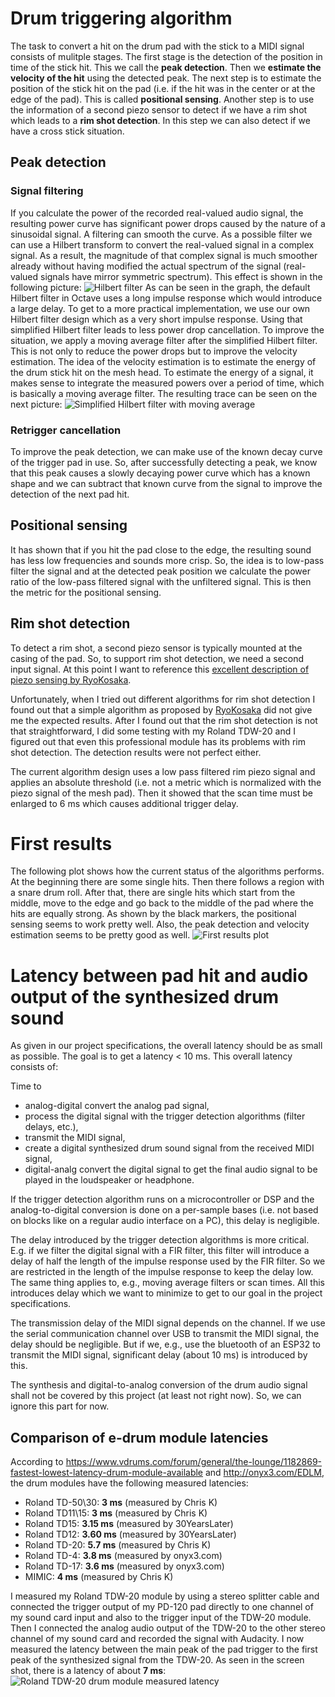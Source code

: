 # Drum triggering algorithm

The task to convert a hit on the drum pad with the stick to a MIDI signal consists of mulitple stages.
The first stage is the detection of the position in time of the stick hit. This we call the
__peak detection__. Then we __estimate the velocity of the hit__ using the detected peak. The next
step is to estimate the position of the stick hit on the pad (i.e. if the hit was in the center or
at the edge of the pad). This is called __positional sensing__. Another step is to use the information
of a second piezo sensor to detect if we have a rim shot which leads to a __rim shot detection__. In
this step we can also detect if we have a cross stick situation.

## Peak detection

### Signal filtering

If you calculate the power of the recorded real-valued audio signal, the resulting power curve has
significant power drops caused by the nature of a sinusoidal signal. A filtering can smooth the
curve. As a possible filter we can use a Hilbert transform to convert the real-valued signal in a
complex signal. As a result, the magnitude of that complex signal is much smoother already without
having modified the actual spectrum of the signal (real-valued signals have mirror symmetric spectrum).
This effect is shown in the following picture:
![Hilbert filter](images/hilbert.jpg)
As can be seen in the graph, the default Hilbert filter in Octave uses a long impulse response which
would introduce a large delay. To get to a more practical implementation, we use our own Hilbert filter
design which as a very short impulse response. Using that simplified Hilbert filter leads to less
power drop cancellation. To improve the situation, we apply a moving average filter after the simplified
Hilbert filter. This is not only to reduce the power drops but to improve the velocity estimation. The
idea of the velocity estimation is to estimate the energy of the drum stick hit on the mesh head. To
estimate the energy of a signal, it makes sense to integrate the measured powers over a period of time,
which is basically a moving average filter. The resulting trace can be seen on the next picture:
![Simplified Hilbert filter with moving average](images/simplehilbertwithmovav.jpg)

### Retrigger cancellation

To improve the peak detection, we can make use of the known decay curve of the trigger pad in use.
So, after successfully detecting a peak, we know that this peak causes a slowly decaying power
curve which has a known shape and we can subtract that known curve from the signal to improve the
detection of the next pad hit.


## Positional sensing

It has shown that if you hit the pad close to the edge, the resulting sound has less low frequencies
and sounds more crisp. So, the idea is to low-pass filter the signal and at the detected peak position we
calculate the power ratio of the low-pass filtered signal with the unfiltered signal. This is then
the metric for the positional sensing.


## Rim shot detection

To detect a rim shot, a second piezo sensor is typically mounted at the casing of the pad. So, to
support rim shot detection, we need a second input signal. At this point I want to reference this
[excellent description of piezo sensing by RyoKosaka](https://github.com/RyoKosaka/HelloDrum-arduino-Library/blob/master/docs/sensing.md).

Unfortunately, when I tried out different algorithms for rim shot detection I found out that a simple
algorithm as proposed by [RyoKosaka](https://github.com/RyoKosaka) did not give me the expected
results. After I found out that the rim shot detection is not that straightforward, I did some testing
with my Roland TDW-20 and I figured out that even this professional module has its problems with
rim shot detection. The detection results were not perfect either.

The current algorithm design uses a low pass filtered rim piezo signal and applies an absolute
threshold (i.e. not a metric which is normalized with the piezo signal of the mesh pad). Then it
showed that the scan time must be enlarged to 6 ms which causes additional trigger delay.


# First results

The following plot shows how the current status of the algorithms performs. At the beginning there are
some single hits. Then there follows a region with a snare drum roll. After that, there are single hits
which start from the middle, move to the edge and go back to the middle of the pad where the hits are
equally strong. As shown by the black markers, the positional sensing seems to work pretty well. Also,
the peak detection and velocity estimation seems to be pretty good as well.
![First results plot](images/first_results.jpg)


# Latency between pad hit and audio output of the synthesized drum sound

As given in our project specifications, the overall latency should be as small as possible.
The goal is to get a latency < 10 ms. This overall latency consists of:

Time to

- analog-digital convert the analog pad signal,
- process the digital signal with the trigger detection algorithms (filter delays, etc.),
- transmit the MIDI signal,
- create a digital synthesized drum sound signal from the received MIDI signal,
- digital-analg convert the digital signal to get the final audio signal to be played in the loudspeaker or headphone.

If the trigger detection algorithm runs on a microcontroller or DSP and the analog-to-digital conversion
is done on a per-sample bases (i.e. not based on blocks like on a regular audio interface on a PC), this
delay is negligible.

The delay introduced by the trigger detection algorithms is more critical. E.g. if we filter the digital
signal with a FIR filter, this filter will introduce a delay of half the length of the impulse response
used by the FIR filter. So we are restricted in the length of the impulse response to keep the delay low.
The same thing applies to, e.g., moving average filters or scan times. All this introduces delay which we
want to minimize to get to our goal in the project specifications.

The transmission delay of the MIDI signal depends on the channel. If we use the serial communication channel
over USB to transmit the MIDI signal, the delay should be negligible. But if we, e.g., use the bluetooth
of an ESP32 to transmit the MIDI signal, significant delay (about 10 ms) is introduced by this.

The synthesis and digital-to-analog conversion of the drum audio signal shall not be covered by this
project (at least not right now). So, we can ignore this part for now.


## Comparison of e-drum module latencies

According to https://www.vdrums.com/forum/general/the-lounge/1182869-fastest-lowest-latency-drum-module-available and http://onyx3.com/EDLM, the drum modules have the following measured latencies:

- Roland TD-50\30: **3 ms**    (measured by Chris K)
- Roland TD11\15:  **3 ms**    (measured by Chris K)
- Roland TD15:     **3.15 ms** (measured by 30YearsLater)
- Roland TD12:     **3.60 ms** (measured by 30YearsLater)
- Roland TD-20:    **5.7 ms**  (measured by Chris K)
- Roland TD-4:     **3.8 ms**  (measured by onyx3.com)
- Roland TD-17:    **3.6 ms**  (measured by onyx3.com)
- MIMIC:           **4 ms**    (measured by Chris K)

I measured my Roland TDW-20 module by using a stereo splitter cable and connected the trigger output
of my PD-120 pad directly to one channel of my sound card input and also to the trigger input of the
TDW-20 module. Then I connected the analog audio output of the TDW-20 to the other stereo channel of
my sound card and recorded the signal with Audacity. I now measured the latency between the main
peak of the pad trigger to the first peak of the synthesized signal from the TDW-20. As seen in the
screen shot, there is a latency of about **7 ms**:
![Roland TDW-20 drum module measured latency](images/roland_td20_latency.jpg)



